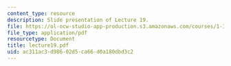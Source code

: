 ```yaml
---
content_type: resource
description: Slide presentation of Lecture 19.
file: https://ol-ocw-studio-app-production.s3.amazonaws.com/courses/1-34-waste-containment-and-remediation-technology-spring-2004/ac311ac3d98602d5ca66d0a180dbd3c2_lecture19.pdf
file_type: application/pdf
resourcetype: Document
title: lecture19.pdf
uid: ac311ac3-d986-02d5-ca66-d0a180dbd3c2
---
```

